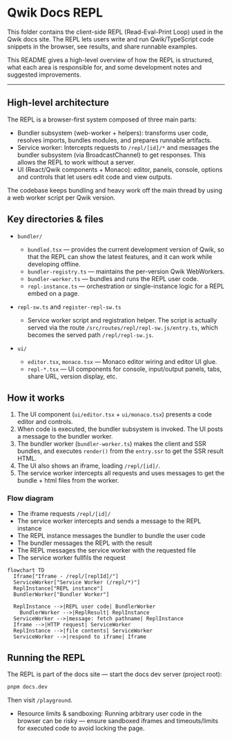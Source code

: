 # Qwik Docs REPL

This folder contains the client-side REPL (Read-Eval-Print Loop) used in the Qwik docs site. The REPL lets users write and run Qwik/TypeScript code snippets in the browser, see results, and share runnable examples.

This README gives a high-level overview of how the REPL is structured, what each area is responsible for, and some development notes and suggested improvements.

---

## High-level architecture

The REPL is a browser-first system composed of three main parts:

- Bundler subsystem (web-worker + helpers): transforms user code, resolves imports, bundles modules, and prepares runnable artifacts.
- Service worker: Intercepts requests to `/repl/[id]/*` and messages the bundler subsystem (via BroadcastChannel) to get responses. This allows the REPL to work without a server.
- UI (React/Qwik components + Monaco): editor, panels, console, options and controls that let users edit code and view outputs.

The codebase keeps bundling and heavy work off the main thread by using a web worker script per Qwik version.

## Key directories & files

- `bundler/`
  - `bundled.tsx` — provides the current development version of Qwik, so that the REPL can show the latest features, and it can work while developing offline.
  - `bundler-registry.ts` — maintains the per-version Qwik WebWorkers.
  - `bundler-worker.ts` — bundles and runs the REPL user code.
  - `repl-instance.ts` — orchestration or single-instance logic for a REPL embed on a page.

- `repl-sw.ts` and `register-repl-sw.ts`
  - Service worker script and registration helper. The script is actually served via the route `/src/routes/repl/repl-sw.js/entry.ts`, which becomes the served path `/repl/repl-sw.js`.

- `ui/`
  - `editor.tsx`, `monaco.tsx` — Monaco editor wiring and editor UI glue.
  - `repl-*.tsx` — UI components for console, input/output panels, tabs, share URL, version display, etc.

## How it works

1. The UI component (`ui/editor.tsx` + `ui/monaco.tsx`) presents a code editor and controls.
2. When code is executed, the bundler subsystem is invoked. The UI posts a message to the bundler worker.
3. The bundler worker (`bundler-worker.ts`) makes the client and SSR bundles, and executes `render()` from the `entry.ssr` to get the SSR result HTML.
4. The UI also shows an iframe, loading `/repl/[id]/`.
5. The service worker intercepts all requests and uses messages to get the bundle + html files from the worker.

### Flow diagram

- The iframe requests `/repl/[id]/`
- The service worker intercepts and sends a message to the REPL instance
- The REPL instance messages the bundler to bundle the user code
- The bundler messages the REPL with the result
- The REPL messages the service worker with the requested file
- The service worker fullfils the request

```mermaid
flowchart TD
  Iframe["Iframe - /repl/[replId]/"]
  ServiceWorker["Service Worker (/repl/*)"]
  ReplInstance["REPL instance"]
  BundlerWorker["Bundler Worker"]

  ReplInstance -->|REPL user code| BundlerWorker
	BundlerWorker -->|ReplResult| ReplInstance
  ServiceWorker -->|message: fetch pathname| ReplInstance
  Iframe -->|HTTP request| ServiceWorker
  ReplInstance -->|file contents| ServiceWorker
  ServiceWorker -->|respond to iframe| Iframe
```

## Running the REPL

The REPL is part of the docs site — start the docs dev server (project root):

```bash
pnpm docs.dev
```

Then visit `/playground`.

- Resource limits & sandboxing: Running arbitrary user code in the browser can be risky — ensure sandboxed iframes and timeouts/limits for executed code to avoid locking the page.
